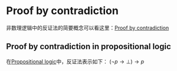 # Proof by contradiction

非数理逻辑中的反证法的简要概念可以看这里：[Proof by contradiction](../../../../../Attachments/2.%20Mathematics/0.%20Foundations%20of%20mathematics/Mathematical%20proof/Methods%20of%20proof/Indirect%20proofs/Proof%20by%20contradiction.pdf)

## Proof by contradiction in propositional logic

在[Propositional logic](../../../../../1.%20Philosophy/Logic/Systems%20of%20logic/Formal%20Logic/Classical%20Logic/Propositional%20calculus/Propositional%20logic.md)中，反证法表示如下：
$\left ( \neg p \to \bot  \right ) \to p$


